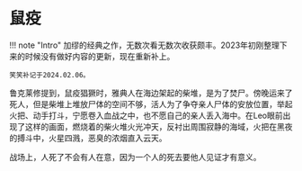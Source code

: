 # 鼠疫

!!! note "Intro"
    加缪的经典之作，无数次看无数次收获颇丰。2023年初刚整理下来的时候没有做好内容的更新，现在重新补上。

    笑笑补记于2024.02.06。


鲁克莱修提到，鼠疫猖獗时，雅典人在海边架起的柴堆，是为了焚尸。傍晚运来了死人，但是柴堆上堆放尸体的空间不够，活人为了争夺亲人尸体的安放位置，举起火把、动手打斗，宁愿卷入血战之中，也不愿自己的亲人丢入海中。在Leo眼前出现了这样的画面，燃烧着的柴火堆火光冲天，反衬出周围寂静的海域，火把在黑夜的搏斗中，火星四溅，恶臭的浓烟直入云天。

战场上，人死了不会有人在意，因为一个人的死去要他人见证才有意义。